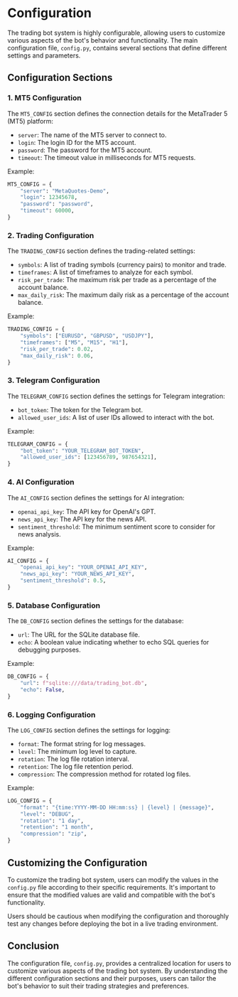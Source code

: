 # Configuration

The trading bot system is highly configurable, allowing users to customize various aspects of the bot's behavior and functionality. The main configuration file, `config.py`, contains several sections that define different settings and parameters.

## Configuration Sections

### 1. MT5 Configuration

The `MT5_CONFIG` section defines the connection details for the MetaTrader 5 (MT5) platform:

- `server`: The name of the MT5 server to connect to.
- `login`: The login ID for the MT5 account.
- `password`: The password for the MT5 account.
- `timeout`: The timeout value in milliseconds for MT5 requests.

Example:
```python
MT5_CONFIG = {
    "server": "MetaQuotes-Demo",
    "login": 12345678,
    "password": "password",
    "timeout": 60000,
}
```

### 2. Trading Configuration

The `TRADING_CONFIG` section defines the trading-related settings:

- `symbols`: A list of trading symbols (currency pairs) to monitor and trade.
- `timeframes`: A list of timeframes to analyze for each symbol.
- `risk_per_trade`: The maximum risk per trade as a percentage of the account balance.
- `max_daily_risk`: The maximum daily risk as a percentage of the account balance.

Example:
```python
TRADING_CONFIG = {
    "symbols": ["EURUSD", "GBPUSD", "USDJPY"],
    "timeframes": ["M5", "M15", "H1"],
    "risk_per_trade": 0.02,
    "max_daily_risk": 0.06,
}
```

### 3. Telegram Configuration

The `TELEGRAM_CONFIG` section defines the settings for Telegram integration:

- `bot_token`: The token for the Telegram bot.
- `allowed_user_ids`: A list of user IDs allowed to interact with the bot.

Example:
```python
TELEGRAM_CONFIG = {
    "bot_token": "YOUR_TELEGRAM_BOT_TOKEN",
    "allowed_user_ids": [123456789, 987654321],
}
```

### 4. AI Configuration

The `AI_CONFIG` section defines the settings for AI integration:

- `openai_api_key`: The API key for OpenAI's GPT.
- `news_api_key`: The API key for the news API.
- `sentiment_threshold`: The minimum sentiment score to consider for news analysis.

Example:
```python
AI_CONFIG = {
    "openai_api_key": "YOUR_OPENAI_API_KEY",
    "news_api_key": "YOUR_NEWS_API_KEY",
    "sentiment_threshold": 0.5,
}
```

### 5. Database Configuration

The `DB_CONFIG` section defines the settings for the database:

- `url`: The URL for the SQLite database file.
- `echo`: A boolean value indicating whether to echo SQL queries for debugging purposes.

Example:
```python
DB_CONFIG = {
    "url": f"sqlite:///data/trading_bot.db",
    "echo": False,
}
```

### 6. Logging Configuration

The `LOG_CONFIG` section defines the settings for logging:

- `format`: The format string for log messages.
- `level`: The minimum log level to capture.
- `rotation`: The log file rotation interval.
- `retention`: The log file retention period.
- `compression`: The compression method for rotated log files.

Example:
```python
LOG_CONFIG = {
    "format": "{time:YYYY-MM-DD HH:mm:ss} | {level} | {message}",
    "level": "DEBUG",
    "rotation": "1 day",
    "retention": "1 month",
    "compression": "zip",
}
```

## Customizing the Configuration

To customize the trading bot system, users can modify the values in the `config.py` file according to their specific requirements. It's important to ensure that the modified values are valid and compatible with the bot's functionality.

Users should be cautious when modifying the configuration and thoroughly test any changes before deploying the bot in a live trading environment.

## Conclusion

The configuration file, `config.py`, provides a centralized location for users to customize various aspects of the trading bot system. By understanding the different configuration sections and their purposes, users can tailor the bot's behavior to suit their trading strategies and preferences. 